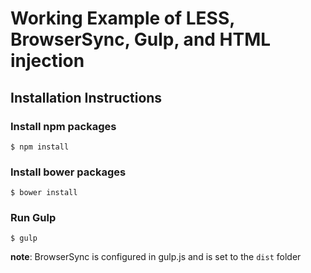 # Working Example of LESS, BrowserSync, Gulp, and HTML injection

## Installation Instructions

### Install npm packages

```
$ npm install
```

### Install bower packages

```
$ bower install
```

### Run Gulp

```
$ gulp
```

**note**: BrowserSync is configured in gulp.js and is set to the `dist` folder


